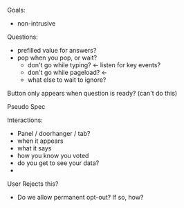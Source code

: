 
Goals:

- non-intrusive



Questions:

- prefilled value for answers?
- pop when you pop, or wait?
	- don't go while typing?  <- listen for key events?
	- don't go while pageload?  <- 
	- what else to wait to ignore?

Button only appears when question is ready?  (can't do this)


Pseudo Spec

Interactions:
- Panel / doorhanger / tab?
- when it appears
- what it says
- how you know you voted
- do you get to see your data?
- 


User Rejects this?  
- Do we allow permanent opt-out?  If so, how?
